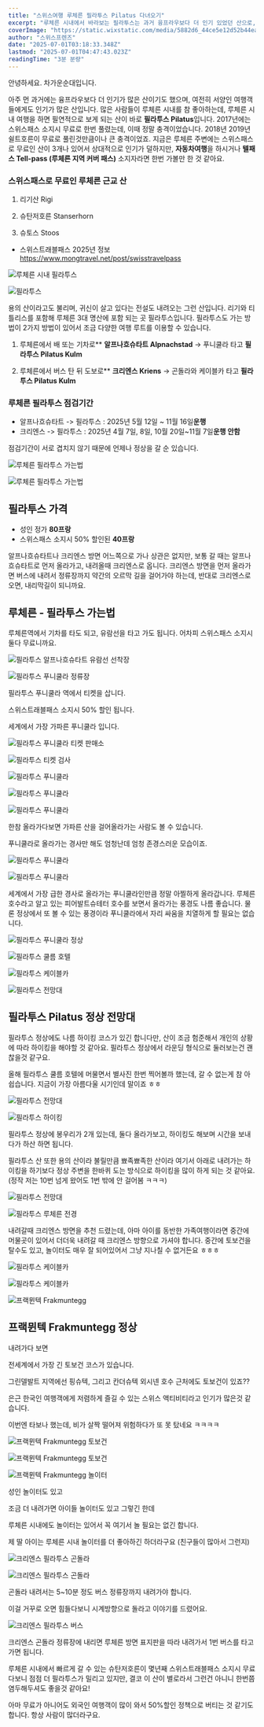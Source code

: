```yaml
---
title: "스위스여행 루체른 필라투스 Pilatus 다녀오기"
excerpt: "루체른 시내에서 바라보는 필라투스는 과거 융프라우보다 더 인기 있었던 산으로, 지금도 자동차 여행자나 텔패스 소지자에게 추천되는 명소입니다. 루체른 근교 무료 산과 필라투스의 다양한 접근법, 가격, 점검기간 정보를 안내합니다."
coverImage: "https://static.wixstatic.com/media/5882d6_44ce5e12d52b44ea8e2cea8ed38a06e2~mv2.jpg/v1/fill/w_966,h_645,al_c,q_85,enc_avif,quality_auto/5882d6_44ce5e12d52b44ea8e2cea8ed38a06e2~mv2.jpg"
author: "스위스프렌즈"
date: "2025-07-01T03:18:33.348Z"
lastmod: "2025-07-01T04:47:43.023Z"
readingTime: "3분 분량"
---
```


안녕하세요. 차가운순대입니다.

아주 먼 과거에는 융프라우보다 더 인기가 많은 산이기도 했으며, 여전히 서양인 여행객들에게도 인기가 많은 산입니다. 많은 사람들이 루체른 시내를 참 좋아하는데, 루체른 시내 여행을 하면 필연적으로 보게 되는 산이 바로 **필라투스 Pilatus**입니다. 2017년에는 스위스패스 소지시 무료로 한번 풀렸는데, 이때 정말 충격이었습니다. 2018년 2019년 쉴트호른이 무료로 풀린것만큼이나 큰 충격이었죠. 지금은 루체른 주변에는 스위스패스로 무료인 산이 3개나 있어서 상대적으로 인기가 덜하지만, **자동차여행**을 하시거나 **텔패스 Tell-pass (루체른 지역 커버 패스)** 소지자라면 한번 가볼만 한 것 같아요.

  
### 스위스패스로 무료인 루체른 근교 산

1. 리기산 Rigi

2. 슈탄저호른 Stanserhorn

3. 슈토스 Stoos

  
  
* 스위스트래블패스 2025년 정보
<https://www.mongtravel.net/post/swisstravelpass>

![루체른 시내 필라투스](https://static.wixstatic.com/media/5882d6_ec8a7dead8a44c598a90535c602bc5be~mv2.jpg/v1/fill/w_966,h_645,al_c,q_85,enc_avif,quality_auto/5882d6_ec8a7dead8a44c598a90535c602bc5be~mv2.jpg)

![필라투스](https://static.wixstatic.com/media/5882d6_cbbb0de8c7834043a53ad1088466ecb8~mv2.jpg/v1/fill/w_966,h_645,al_c,q_85,enc_avif,quality_auto/5882d6_cbbb0de8c7834043a53ad1088466ecb8~mv2.jpg)

용의 산이라고도 불리며, 귀신이 살고 있다는 전설도 내려오는 그런 산입니다. 리기와 티틀리스를 포함해 루체른 3대 명산에 포함 되는 곳 필라투스입니다. 필라투스도 가는 방법이 2가지 방법이 있어서 조금 다양한 여행 루트를 이용할 수 있습니다.

  
1. 루체른에서 배 또는 기차로** **알프나흐슈타트 Alpnachstad** -> 푸니쿨라 타고 **필라투스 Pilatus Kulm**

2. 루체른에서 버스 탄 뒤 도보로** **크리엔스 Kriens** -> 곤돌라와 케이블카 타고 **필라투스 Pilatus Kulm**

  
### 루체른 필라투스 점검기간

* 알프나흐슈타트 -> 필라투스 : 2025년 5월 12일 ~ 11월 16일**운행**
* 크리엔스 -> 필라투스 : 2025년 4월 7일, 8일, 10월 20일~11월 7일**운행 안함**
  
점검기간이 서로 겹치지 않기 때문에 언제나 정상을 갈 순 있습니다.

![루체른 필라투스 가는법](https://static.wixstatic.com/media/5882d6_a86456669aee428ca41abe11bc7a539d~mv2.png/v1/fill/w_966,h_543,al_c,q_90,enc_avif,quality_auto/5882d6_a86456669aee428ca41abe11bc7a539d~mv2.png)

![루체른 필라투스 가는법](https://static.wixstatic.com/media/5882d6_af721ff466b04bdcb800596693506053~mv2.jpg/v1/fill/w_1000,h_816,al_c,q_85,enc_avif,quality_auto/5882d6_af721ff466b04bdcb800596693506053~mv2.jpg)


## 필라투스 가격

* 성인 정가 **80프랑**
* 스위스패스 소지시 50% 할인된 **40프랑**

알프나흐슈타트나 크리엔스 방면 어느쪽으로 가나 상관은 없지만, 보통 갈 때는 알프나흐슈타트로 먼저 올라가고, 내려올때 크리엔스로 옵니다. 크리엔스 방면을 먼저 올라가면 버스에 내려서 정류장까지 약간의 오르막 길을 걸어가야 하는데, 반대로 크리엔스로 오면, 내리막길이 되니까요.


## 루체른 - 필라투스 가는법
  
루체른역에서 기차를 타도 되고, 유람선을 타고 가도 됩니다. 어차피 스위스패스 소지시 둘다 무료니까요.

![필라투스 알프나흐슈타트 유람선 선착장](https://static.wixstatic.com/media/5882d6_6ba1e2340ad94362a6375b28bdd3e505~mv2.jpg/v1/fill/w_966,h_645,al_c,q_85,enc_avif,quality_auto/5882d6_6ba1e2340ad94362a6375b28bdd3e505~mv2.jpg)

![필라투스 푸니쿨라 정류장](https://static.wixstatic.com/media/5882d6_67d110dd695a47f192866facd6f703f6~mv2.jpg/v1/fill/w_966,h_644,al_c,q_85,enc_avif,quality_auto/5882d6_67d110dd695a47f192866facd6f703f6~mv2.jpg)


필라투스 푸니쿨라 역에서 티켓을 삽니다.

스위스트래블패스 소지시 50% 할인 됩니다.

세계에서 가장 가파른 푸니쿨라 입니다.

![필라투스 푸니쿨라 티켓 판매소](https://static.wixstatic.com/media/5882d6_9f6ba75374e74a729c6c7df302164217~mv2.jpg/v1/fill/w_966,h_645,al_c,q_85,enc_avif,quality_auto/5882d6_9f6ba75374e74a729c6c7df302164217~mv2.jpg)

![필라투스 티켓 검사](https://static.wixstatic.com/media/5882d6_af6b02ddd71549a2a6ad1e37d3fd9e98~mv2.png/v1/fill/w_966,h_644,al_c,q_90,enc_avif,quality_auto/5882d6_af6b02ddd71549a2a6ad1e37d3fd9e98~mv2.png)

![필라투스 푸니쿨라](https://static.wixstatic.com/media/5882d6_5a73aaf21d134bd096c29ff339c7ca0b~mv2.jpeg/v1/fill/w_966,h_645,al_c,q_85,enc_avif,quality_auto/5882d6_5a73aaf21d134bd096c29ff339c7ca0b~mv2.jpeg)

![필라투스 푸니쿨라](https://static.wixstatic.com/media/5882d6_367cbace18d94a279731f760e3f33fb2~mv2.png/v1/fill/w_966,h_644,al_c,q_90,enc_avif,quality_auto/5882d6_367cbace18d94a279731f760e3f33fb2~mv2.png)

![필라투스 푸니쿨라](https://static.wixstatic.com/media/5882d6_4b2c78097e3d49bea4d1092fc561a942~mv2.jpeg/v1/fill/w_966,h_644,al_c,q_85,enc_avif,quality_auto/5882d6_4b2c78097e3d49bea4d1092fc561a942~mv2.jpeg)

한참 올라가다보면 가파른 산을 걸어올라가는 사람도 볼 수 있습니다.

푸니쿨라로 올라가는 경사만 해도 엄청난데 엄청 존경스러운 모습이죠.

![필라투스 푸니쿨라](https://static.wixstatic.com/media/5882d6_e2c772eb1d98485b84d38a7880a0b274~mv2.jpg/v1/fill/w_966,h_645,al_c,q_85,enc_avif,quality_auto/5882d6_e2c772eb1d98485b84d38a7880a0b274~mv2.jpg)

![필라투스 푸니쿨라](https://static.wixstatic.com/media/5882d6_43a289d964af4d87b761fbe197e94f65~mv2.jpg/v1/fill/w_966,h_645,al_c,q_85,enc_avif,quality_auto/5882d6_43a289d964af4d87b761fbe197e94f65~mv2.jpg)

세계에서 가장 급한 경사로 올라가는 푸니쿨라인만큼 정말 아찔하게 올라갑니다. 루체른 호수라고 알고 있는 피어발트슈테터 호수를 보면서 올라가는 풍경도 나름 좋습니다. 물론 정상에서 또 볼 수 있는 풍경이라 푸니쿨라에서 자리 싸움을 치열하게 할 필요는 없습니다.

![필라투스 푸니쿨라 정상](https://static.wixstatic.com/media/5882d6_f5161d62893f45e8a47a44fefda4869d~mv2.jpg/v1/fill/w_966,h_645,al_c,q_85,enc_avif,quality_auto/5882d6_f5161d62893f45e8a47a44fefda4869d~mv2.jpg)

![필라투스 쿨름 호텔](https://static.wixstatic.com/media/5882d6_7a6f650951fe43d8912e899141167192~mv2.jpg/v1/fill/w_966,h_645,al_c,q_85,enc_avif,quality_auto/5882d6_7a6f650951fe43d8912e899141167192~mv2.jpg)

![필라투스 케이블카](https://static.wixstatic.com/media/5882d6_0fc67841ffb044fea301286c31e7e406~mv2.jpg/v1/fill/w_966,h_645,al_c,q_85,enc_avif,quality_auto/5882d6_0fc67841ffb044fea301286c31e7e406~mv2.jpg)

![필라투스 전망대](https://static.wixstatic.com/media/5882d6_9266d18629c94728979358b06ba2fac8~mv2.jpg/v1/fill/w_966,h_645,al_c,q_85,enc_avif,quality_auto/5882d6_9266d18629c94728979358b06ba2fac8~mv2.jpg)


## 필라투스 Pilatus 정상 전망대

필라투스 정상에도 나름 하이킹 코스가 있긴 합니다만, 산이 조금 험준해서 개인의 상황에 따라 하이킹을 해야할 것 같아요. 필라투스 정상에서 라운딩 형식으로 둘러보는건 괜찮을것 같구요.

올해 필라투스 쿨름 호텔에 머물면서 별사진 한번 찍어볼까 했는데, 갈 수 없는게 참 아쉽습니다. 지금이 가장 아름다울 시기인데 말이죠 ㅎㅎ

![필라투스 전망대](https://static.wixstatic.com/media/5882d6_2c18afe2049d495f9f9c063b28435467~mv2.jpg/v1/fill/w_966,h_645,al_c,q_85,enc_avif,quality_auto/5882d6_2c18afe2049d495f9f9c063b28435467~mv2.jpg)

![필라투스 하이킹](https://static.wixstatic.com/media/5882d6_44383ac9e7c4407db28a190746ef914a~mv2.jpg/v1/fill/w_966,h_645,al_c,q_85,enc_avif,quality_auto/5882d6_44383ac9e7c4407db28a190746ef914a~mv2.jpg)

필라투스 정상에 봉우리가 2개 있는데, 둘다 올라가보고, 하이킹도 해보며 시간을 보내다가 하산 하면 됩니다.

필라투스 산 또한 용의 산이라 불릴만큼 뾰족뾰족한 산이라 여기서 아래로 내려가는 하이킹을 하기보다 정상 주변을 한바퀴 도는 방식으로 하이킹을 많이 하게 되는 것 같아요. (정작 저는 10번 넘게 왔어도 1번 밖에 안 걸어봄 ㅋㅋㅋ)

![필라투스 전망대](https://static.wixstatic.com/media/5882d6_cf99d045ceda486fa621687048d3fbd4~mv2.jpg/v1/fill/w_966,h_645,al_c,q_85,enc_avif,quality_auto/5882d6_cf99d045ceda486fa621687048d3fbd4~mv2.jpg)

![필라투스 루체른 전경](https://static.wixstatic.com/media/5882d6_60bb183fa935488588dbe89e58790243~mv2.jpg/v1/fill/w_966,h_645,al_c,q_85,enc_avif,quality_auto/5882d6_60bb183fa935488588dbe89e58790243~mv2.jpg)

내려갈때 크리엔스 방면을 추천 드렸는데, 아마 아이를 동반한 가족여행이라면 중간에 머물곳이 있어서 더더욱 내려갈 때 크리엔스 방향으로 가셔야 합니다. 중간에 토보건을 탈수도 있고, 놀이터도 매우 잘 되어있어서 그냥 지나칠 수 없거든요 ㅎㅎㅎ

![필라투스 케이블카](https://static.wixstatic.com/media/5882d6_22fd97fed8584675bf8c6bdaeb035286~mv2.jpg/v1/fill/w_966,h_645,al_c,q_85,enc_avif,quality_auto/5882d6_22fd97fed8584675bf8c6bdaeb035286~mv2.jpg)

![필라투스 케이블카](https://static.wixstatic.com/media/5882d6_e3bf4564e23f4a22af58406a378a5993~mv2.jpg/v1/fill/w_966,h_645,al_c,q_85,enc_avif,quality_auto/5882d6_e3bf4564e23f4a22af58406a378a5993~mv2.jpg)

![프랙뮌텍 Frakmuntegg](https://static.wixstatic.com/media/5882d6_068348d50e654e5e9d7d6b9d2489ff0c~mv2.jpg/v1/fill/w_966,h_645,al_c,q_85,enc_avif,quality_auto/5882d6_068348d50e654e5e9d7d6b9d2489ff0c~mv2.jpg)


## 프랙뮌텍 Frakmuntegg 정상

내려가다 보면

전세계에서 가장 긴 토보건 코스가 있습니다.

그린델발트 지역에선 핑슈텍, 그리고 칸더슈텍 외시넨 호수 근처에도 토보건이 있죠??

은근 한국인 여행객에게 저렴하게 즐길 수 있는 스위스 액티비티라고 인기가 많은것 같습니다.

이번엔 타보나 했는데, 비가 살짝 떨어져 위험하다가 또 못 탔네요 ㅋㅋㅋㅋ

![프랙뮌텍 Frakmuntegg 토보건](https://static.wixstatic.com/media/5882d6_d2fe9cdcd7ca4f6aad52bbd83eb2671d~mv2.jpeg/v1/fill/w_966,h_644,al_c,q_85,enc_avif,quality_auto/5882d6_d2fe9cdcd7ca4f6aad52bbd83eb2671d~mv2.jpeg)

![프랙뮌텍 Frakmuntegg 토보건](https://static.wixstatic.com/media/5882d6_afa1f99bd8b54a64a1d7fef6a83b20dc~mv2.png/v1/fill/w_966,h_543,al_c,q_90,enc_avif,quality_auto/5882d6_afa1f99bd8b54a64a1d7fef6a83b20dc~mv2.png)

![프랙뮌텍 Frakmuntegg 놀이터](https://static.wixstatic.com/media/5882d6_8073872e8a8c4d2181706ebe04055618~mv2.jpg/v1/fill/w_966,h_645,al_c,q_85,enc_avif,quality_auto/5882d6_8073872e8a8c4d2181706ebe04055618~mv2.jpg)

성인 놀이터도 있고

조금 더 내려가면 아이들 놀이터도 있고 그렇긴 한데

루체른 시내에도 놀이터는 있어서 꼭 여기서 놀 필요는 없긴 합니다.

제 딸 아이는 루체른 시내 놀이터를 더 좋아하긴 하더라구요 (친구들이 많아서 그런지)

![크리엔스 필라투스 곤돌라](https://static.wixstatic.com/media/5882d6_00d6a699a0df45d19948b114550f40b0~mv2.jpg/v1/fill/w_966,h_645,al_c,q_85,enc_avif,quality_auto/5882d6_00d6a699a0df45d19948b114550f40b0~mv2.jpg)

![크리엔스 필라투스 곤돌라](https://static.wixstatic.com/media/5882d6_3e599f7159bd4112b487ff8656cc7b9f~mv2.jpg/v1/fill/w_966,h_645,al_c,q_85,enc_avif,quality_auto/5882d6_3e599f7159bd4112b487ff8656cc7b9f~mv2.jpg)

곤돌라 내려서는 5~10분 정도 버스 정류장까지 내려가야 합니다.

이걸 거꾸로 오면 힘들다보니 시계방향으로 돌라고 이야기를 드렸어요.

![크리엔스 필라투스 버스](https://static.wixstatic.com/media/5882d6_997f744247fe4dfc9305eb99d63bc862~mv2.jpeg/v1/fill/w_966,h_644,al_c,q_85,enc_avif,quality_auto/5882d6_997f744247fe4dfc9305eb99d63bc862~mv2.jpeg)

크리엔스 곤돌라 정류장에 내리면 루체른 방면 표지판을 따라 내려가서 1번 버스를 타고 가면 됩니다.

루체른 시내에서 빠르게 갈 수 있는 슈탄저호른이 몇년째 스위스트래블패스 소지시 무료다보니 점점 더 필라투스가 밀리고 있지만, 결코 이 산이 별로라서 그런건 아니니 한번쯤 염두해두셔도 좋을것 같아요!

아마 무료가 아니어도 외국인 여행객이 많이 와서 50%할인 정책으로 버티는 것 같기도 합니다. 항상 사람이 많더라구요.